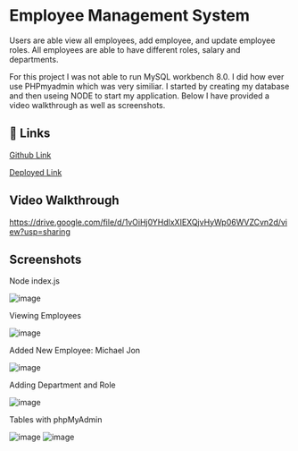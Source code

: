 # Employee Management System
Users are able view all employees, add employee, and update employee roles.
All employees are able to have different roles, salary and departments.

For this project I was not able to run MySQL workbench 8.0. I did how ever use PHPmyadmin which was very similiar. I started by creating my database and then useing NODE to start my application. Below I have provided a video walkthrough as well as screenshots.

## 🔗 Links
[Github Link](https://github.com/EagleLe/6-Weather-Dashboard)

[Deployed Link](https://eaglele.github.io/6-Weather-Dashboard/)

## Video Walkthrough

https://drive.google.com/file/d/1vOiHj0YHdlxXIEXQjvHyWp06WVZCvn2d/view?usp=sharing

## Screenshots
Node index.js

![image](https://user-images.githubusercontent.com/85507148/130023590-d3d81bbe-4626-40d9-b51c-8ff529e50c63.png)

Viewing Employees

![image](https://user-images.githubusercontent.com/85507148/130023712-ea9f79ac-b9bf-458f-a3fa-45d5e2b522c1.png)

Added New Employee: Michael Jon 

![image](https://user-images.githubusercontent.com/85507148/130023777-3991934e-64eb-4c45-9264-de3ebb8ecf18.png)

Adding Department and Role 

![image](https://user-images.githubusercontent.com/85507148/130023877-37063c56-cf3d-43e5-8a35-f157e61c21de.png)

Tables with phpMyAdmin 

![image](https://user-images.githubusercontent.com/85507148/130023971-b07a7d57-f51e-44fe-bf29-796bd2420028.png)
![image](https://user-images.githubusercontent.com/85507148/130024020-9f6fcc78-e675-46bb-a60f-e64b67583faf.png)



    
